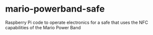 # mario-powerband-safe
Raspberry Pi code to operate electronics for a safe that uses the NFC capabilities of the Mario Power Band

